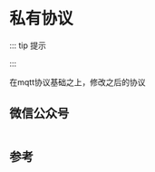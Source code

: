 # 私有协议

::: tip 提示

:::

在mqtt协议基础之上，修改之后的协议

## 微信公众号

<img :src="$withBase('/image/qrcode_xiaperio_430.jpg')" style="width:250px;"/>

## 参考
